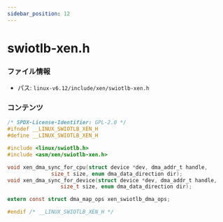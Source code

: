 ```yaml
---
sidebar_position: 12
---
```

# swiotlb-xen.h

### ファイル情報

- パス: `linux-v6.12/include/xen/swiotlb-xen.h`

### コンテンツ

```h
/* SPDX-License-Identifier: GPL-2.0 */
#ifndef __LINUX_SWIOTLB_XEN_H
#define __LINUX_SWIOTLB_XEN_H

#include <linux/swiotlb.h>
#include <asm/xen/swiotlb-xen.h>

void xen_dma_sync_for_cpu(struct device *dev, dma_addr_t handle,
			  size_t size, enum dma_data_direction dir);
void xen_dma_sync_for_device(struct device *dev, dma_addr_t handle,
			     size_t size, enum dma_data_direction dir);

extern const struct dma_map_ops xen_swiotlb_dma_ops;

#endif /* __LINUX_SWIOTLB_XEN_H */

```
